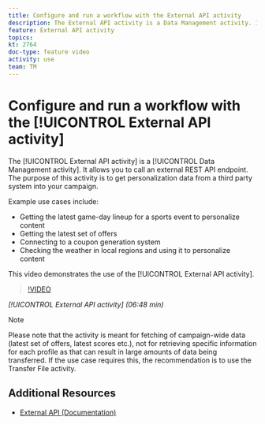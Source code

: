 ```yaml
---
title: Configure and run a workflow with the External API activity
description: The External API activity is a Data Management activity. It allows you to call an external REST API endpoint. The purpose of this activity is to get personalization data from a third party system into your campaign.
feature: External API activity
topics:   
kt: 2764
doc-type: feature video
activity: use
team: TM
---
```


# Configure and run a workflow with the [!UICONTROL External API activity]

The [!UICONTROL External API activity] is a [!UICONTROL Data Management activity]. It allows you to call an external REST API endpoint. The purpose of this activity is to get personalization data from a third party system into your campaign.

Example use cases include:

* Getting the latest game-day lineup for a sports event to personalize content
* Getting the latest set of offers
* Connecting to a coupon generation system
* Checking the weather in local regions and using it to personalize content

This video demonstrates the use of the [!UICONTROL External API activity].
  
  >[!VIDEO](https://video.tv.adobe.com/v/28200/?quality=12)
  
  *[!UICONTROL External API activity] (06:48 min)*

>[!NOTE]
>
>Please note that the activity is meant for fetching of campaign-wide data (latest set of offers, latest scores etc.), not for retrieving specific information for each profile as that can result in large amounts of data being transferred. If the use case requires this, the recommendation is to use the Transfer File activity.

## Additional Resources

* [External API (Documentation)](https://docs.adobe.com/content/help/en/campaign-standard/using/managing-processes-and-data/data-management-activities/external-api.html)
  